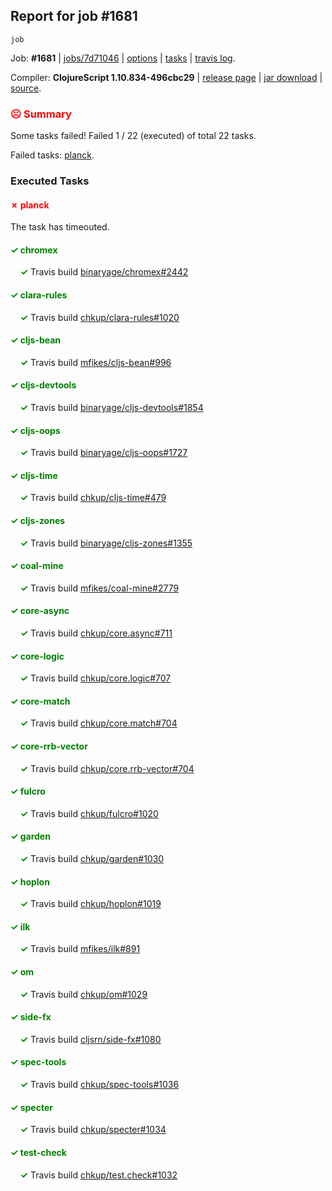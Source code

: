 ## Report for job #1681
```
job
```


Job: **#1681** | [jobs/7d71046](https://github.com/cljs-oss/canary/commit/7d710465bb03875c8d6fc70d21fc6684c7960c77) | [options](options.edn) | [tasks](tasks.edn) | [travis log](https://travis-ci.org/cljs-oss/canary/builds/757806601).

Compiler: **ClojureScript 1.10.834-496cbc29** | [release page](https://github.com/cljs-oss/canary/releases/tag/r1.10.834-496cbc29) | [jar download](https://github.com/cljs-oss/canary/releases/download/r1.10.834-496cbc29/clojurescript-1.10.834-496cbc29.jar) | [source](https://github.com/clojure/clojurescript/commit/496cbc294d8503be38253dc6a5042fca721892a8).

### <b style='color:red'>☹ Summary</b>

Some tasks failed! Failed 1 / 22 (executed) of total 22 tasks.

Failed tasks: [planck](#-planck).

### Executed Tasks

#### <b style='color:red'>&#x2717; planck</b>
The task has timeouted.

#### <b style='color:green'>&#x2713; chromex</b>
&nbsp;&nbsp;&nbsp;&nbsp;<b style='color:green'>&#x2713;</b> Travis build [binaryage/chromex#2442](https://travis-ci.org/binaryage/chromex/builds/757806777)<br>

#### <b style='color:green'>&#x2713; clara-rules</b>
&nbsp;&nbsp;&nbsp;&nbsp;<b style='color:green'>&#x2713;</b> Travis build [chkup/clara-rules#1020](https://travis-ci.org/chkup/clara-rules/builds/757806779)<br>

#### <b style='color:green'>&#x2713; cljs-bean</b>
&nbsp;&nbsp;&nbsp;&nbsp;<b style='color:green'>&#x2713;</b> Travis build [mfikes/cljs-bean#996](https://travis-ci.org/mfikes/cljs-bean/builds/757806781)<br>

#### <b style='color:green'>&#x2713; cljs-devtools</b>
&nbsp;&nbsp;&nbsp;&nbsp;<b style='color:green'>&#x2713;</b> Travis build [binaryage/cljs-devtools#1854](https://travis-ci.org/binaryage/cljs-devtools/builds/757806783)<br>

#### <b style='color:green'>&#x2713; cljs-oops</b>
&nbsp;&nbsp;&nbsp;&nbsp;<b style='color:green'>&#x2713;</b> Travis build [binaryage/cljs-oops#1727](https://travis-ci.org/binaryage/cljs-oops/builds/757806787)<br>

#### <b style='color:green'>&#x2713; cljs-time</b>
&nbsp;&nbsp;&nbsp;&nbsp;<b style='color:green'>&#x2713;</b> Travis build [chkup/cljs-time#479](https://travis-ci.org/chkup/cljs-time/builds/757806791)<br>

#### <b style='color:green'>&#x2713; cljs-zones</b>
&nbsp;&nbsp;&nbsp;&nbsp;<b style='color:green'>&#x2713;</b> Travis build [binaryage/cljs-zones#1355](https://travis-ci.org/binaryage/cljs-zones/builds/757806794)<br>

#### <b style='color:green'>&#x2713; coal-mine</b>
&nbsp;&nbsp;&nbsp;&nbsp;<b style='color:green'>&#x2713;</b> Travis build [mfikes/coal-mine#2779](https://travis-ci.org/mfikes/coal-mine/builds/757806798)<br>

#### <b style='color:green'>&#x2713; core-async</b>
&nbsp;&nbsp;&nbsp;&nbsp;<b style='color:green'>&#x2713;</b> Travis build [chkup/core.async#711](https://travis-ci.org/chkup/core.async/builds/757806804)<br>

#### <b style='color:green'>&#x2713; core-logic</b>
&nbsp;&nbsp;&nbsp;&nbsp;<b style='color:green'>&#x2713;</b> Travis build [chkup/core.logic#707](https://travis-ci.org/chkup/core.logic/builds/757806815)<br>

#### <b style='color:green'>&#x2713; core-match</b>
&nbsp;&nbsp;&nbsp;&nbsp;<b style='color:green'>&#x2713;</b> Travis build [chkup/core.match#704](https://travis-ci.org/chkup/core.match/builds/757806819)<br>

#### <b style='color:green'>&#x2713; core-rrb-vector</b>
&nbsp;&nbsp;&nbsp;&nbsp;<b style='color:green'>&#x2713;</b> Travis build [chkup/core.rrb-vector#704](https://travis-ci.org/chkup/core.rrb-vector/builds/757806830)<br>

#### <b style='color:green'>&#x2713; fulcro</b>
&nbsp;&nbsp;&nbsp;&nbsp;<b style='color:green'>&#x2713;</b> Travis build [chkup/fulcro#1020](https://travis-ci.org/chkup/fulcro/builds/757806832)<br>

#### <b style='color:green'>&#x2713; garden</b>
&nbsp;&nbsp;&nbsp;&nbsp;<b style='color:green'>&#x2713;</b> Travis build [chkup/garden#1030](https://travis-ci.org/chkup/garden/builds/757806854)<br>

#### <b style='color:green'>&#x2713; hoplon</b>
&nbsp;&nbsp;&nbsp;&nbsp;<b style='color:green'>&#x2713;</b> Travis build [chkup/hoplon#1019](https://travis-ci.org/chkup/hoplon/builds/757806843)<br>

#### <b style='color:green'>&#x2713; ilk</b>
&nbsp;&nbsp;&nbsp;&nbsp;<b style='color:green'>&#x2713;</b> Travis build [mfikes/ilk#891](https://travis-ci.org/mfikes/ilk/builds/757806834)<br>

#### <b style='color:green'>&#x2713; om</b>
&nbsp;&nbsp;&nbsp;&nbsp;<b style='color:green'>&#x2713;</b> Travis build [chkup/om#1029](https://travis-ci.org/chkup/om/builds/757806841)<br>

#### <b style='color:green'>&#x2713; side-fx</b>
&nbsp;&nbsp;&nbsp;&nbsp;<b style='color:green'>&#x2713;</b> Travis build [cljsrn/side-fx#1080](https://travis-ci.org/cljsrn/side-fx/builds/757806852)<br>

#### <b style='color:green'>&#x2713; spec-tools</b>
&nbsp;&nbsp;&nbsp;&nbsp;<b style='color:green'>&#x2713;</b> Travis build [chkup/spec-tools#1036](https://travis-ci.org/chkup/spec-tools/builds/757806849)<br>

#### <b style='color:green'>&#x2713; specter</b>
&nbsp;&nbsp;&nbsp;&nbsp;<b style='color:green'>&#x2713;</b> Travis build [chkup/specter#1034](https://travis-ci.org/chkup/specter/builds/757806847)<br>

#### <b style='color:green'>&#x2713; test-check</b>
&nbsp;&nbsp;&nbsp;&nbsp;<b style='color:green'>&#x2713;</b> Travis build [chkup/test.check#1032](https://travis-ci.org/chkup/test.check/builds/757806860)<br>